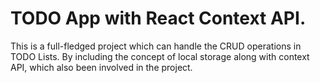 # TODO App with React Context API.

This is a full-fledged project which can handle the CRUD operations in TODO Lists.
By including the concept of local storage along with context API, which also been involved in the project.

